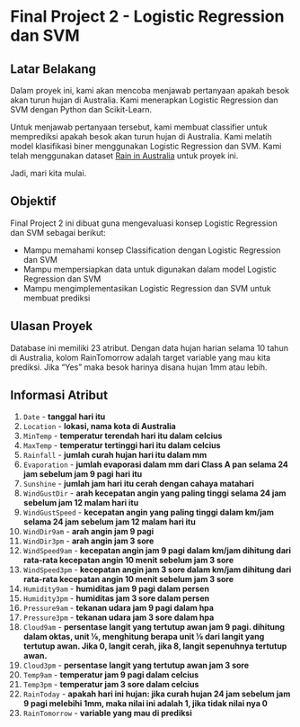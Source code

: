# Final Project 2 - Logistic Regression dan SVM

## Latar Belakang  

Dalam proyek ini, kami akan mencoba menjawab pertanyaan apakah besok akan turun hujan di Australia. Kami menerapkan Logistic Regression dan SVM dengan Python dan Scikit-Learn.  

Untuk menjawab pertanyaan tersebut, kami membuat classifier untuk memprediksi apakah besok akan turun hujan di Australia. Kami melatih model klasifikasi biner menggunakan Logistic Regression dan SVM. Kami telah menggunakan dataset <a href="https://www.kaggle.com/datasets/jsphyg/weather-dataset-rattle-package">Rain in Australia</a> untuk proyek ini.  

Jadi, mari kita mulai.  

## Objektif

Final Project 2 ini dibuat guna mengevaluasi konsep Logistic Regression dan SVM
sebagai berikut:
- Mampu memahami konsep Classification dengan Logistic Regression dan SVM
- Mampu mempersiapkan data untuk digunakan dalam model Logistic Regression
dan SVM
- Mampu mengimplementasikan Logistic Regression dan SVM untuk membuat
prediksi

## Ulasan Proyek

Database ini memiliki 23 atribut. Dengan data hujan harian selama 10 tahun di Australia, kolom RainTomorrow adalah target variable yang mau kita prediksi. Jika “Yes” maka besok harinya disana hujan 1mm atau lebih.

## Informasi Atribut

1. `Date` - **tanggal hari itu**
2. `Location` - **lokasi, nama kota di Australia**
3. `MinTemp` - **temperatur terendah hari itu dalam celcius**
4. `MaxTemp` - **temperatur tertinggi hari itu dalam celcius**
5. `Rainfall` - **jumlah curah hujan hari itu dalam mm**
6. `Evaporation` - **jumlah evaporasi dalam mm dari Class A pan selama 24 jam sebelum jam 9 pagi hari itu**
7. `Sunshine` - **jumlah jam hari itu cerah dengan cahaya matahari**
8. `WindGustDir` - **arah kecepatan angin yang paling tinggi selama 24 jam sebelum jam 12 malam hari itu**
9. `WindGustSpeed` - **kecepatan angin yang paling tinggi dalam km/jam selama 24 jam sebelum jam 12 malam hari itu**
10. `WindDir9am` - **arah angin jam 9 pagi**
11. `WindDir3pm` - **arah angin jam 3 sore**
12. `WindSpeed9am` - **kecepatan angin jam 9 pagi dalam km/jam dihitung dari rata-rata kecepatan angin 10 menit sebelum jam 3 sore**
13. `WindSpeed3pm` - **kecepatan angin jam 3 sore dalam km/jam dihitung dari rata-rata kecepatan angin 10 menit sebelum jam 3 sore**
14. `Humidity9am` - **humiditas jam 9 pagi dalam persen**
15. `Humidity3pm` - **humiditas jam 3 sore dalam persen**
16. `Pressure9am` - **tekanan udara jam 9 pagi dalam hpa**
17. `Pressure3pm` - **tekanan udara jam 3 sore dalam hpa**
18. `Cloud9am` - **persentase langit yang tertutup awan jam 9 pagi. dihitung dalam oktas, unit ⅛, menghitung berapa unit ⅛ dari langit yang tertutup awan. Jika 0, langit cerah, jika 8, langit sepenuhnya tertutup awan.**
19. `Cloud3pm` - **persentase langit yang tertutup awan jam 3 sore**
20. `Temp9am` - **temperatur jam 9 pagi dalam celcius**
21. `Temp3pm` - **temperatur jam 3 sore dalam celcius**
22. `RainToday` - **apakah hari ini hujan: jika curah hujan 24 jam sebelum jam 9 pagi melebihi 1mm, maka nilai ini adalah 1, jika tidak nilai nya 0**
23. `RainTomorrow` - **variable yang mau di prediksi**